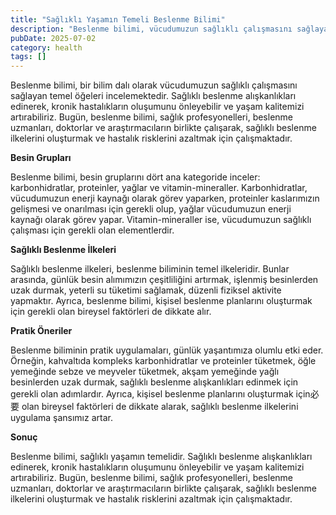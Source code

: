 ```yaml
---
title: "Sağlıklı Yaşamın Temeli Beslenme Bilimi"
description: "Beslenme bilimi, vücudumuzun sağlıklı çalışmasını sağlayan temel öğeleri inceleyen bilim dalıdır. Sağlıklı beslenme alışkanlıkları edinerek, kronik hastalıkl..."
pubDate: 2025-07-02
category: health
tags: []
---
```


Beslenme bilimi, bir bilim dalı olarak vücudumuzun sağlıklı çalışmasını sağlayan temel öğeleri incelemektedir. Sağlıklı beslenme alışkanlıkları edinerek, kronik hastalıkların oluşumunu önleyebilir ve yaşam kalitemizi artırabiliriz. Bugün, beslenme bilimi, sağlık profesyonelleri, beslenme uzmanları, doktorlar ve araştırmacıların birlikte çalışarak, sağlıklı beslenme ilkelerini oluşturmak ve hastalık risklerini azaltmak için çalışmaktadır.

**Besin Grupları**

Beslenme bilimi, besin gruplarını dört ana kategoride inceler: karbonhidratlar, proteinler, yağlar ve vitamin-mineraller. Karbonhidratlar, vücudumuzun enerji kaynağı olarak görev yaparken, proteinler kaslarımızın gelişmesi ve onarılması için gerekli olup, yağlar vücudumuzun enerji kaynağı olarak görev yapar. Vitamin-mineraller ise, vücudumuzun sağlıklı çalışması için gerekli olan elementlerdir.

**Sağlıklı Beslenme İlkeleri**

Sağlıklı beslenme ilkeleri, beslenme biliminin temel ilkeleridir. Bunlar arasında, günlük besin alımımızın çeşitliliğini artırmak, işlenmiş besinlerden uzak durmak, yeterli su tüketimi sağlamak, düzenli fiziksel aktivite yapmaktır. Ayrıca, beslenme bilimi, kişisel beslenme planlarını oluşturmak için gerekli olan bireysel faktörleri de dikkate alır.

**Pratik Öneriler**

Beslenme biliminin pratik uygulamaları, günlük yaşantımıza olumlu etki eder. Örneğin, kahvaltıda kompleks karbonhidratlar ve proteinler tüketmek, öğle yemeğinde sebze ve meyveler tüketmek, akşam yemeğinde yağlı besinlerden uzak durmak, sağlıklı beslenme alışkanlıkları edinmek için gerekli olan adımlardır. Ayrıca, kişisel beslenme planlarını oluşturmak için必要 olan bireysel faktörleri de dikkate alarak, sağlıklı beslenme ilkelerini uygulama şansımız artar.

**Sonuç**

Beslenme bilimi, sağlıklı yaşamın temelidir. Sağlıklı beslenme alışkanlıkları edinerek, kronik hastalıkların oluşumunu önleyebilir ve yaşam kalitemizi artırabiliriz. Bugün, beslenme bilimi, sağlık profesyonelleri, beslenme uzmanları, doktorlar ve araştırmacıların birlikte çalışarak, sağlıklı beslenme ilkelerini oluşturmak ve hastalık risklerini azaltmak için çalışmaktadır.
